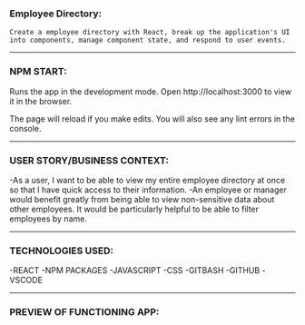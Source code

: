 ### Employee Directory:
    Create a employee directory with React, break up the application's UI into components, manage component state, and respond to user events.

----
### NPM START:
Runs the app in the development mode.
Open http://localhost:3000 to view it in the browser.

The page will reload if you make edits.
You will also see any lint errors in the console.

----
### USER STORY/BUSINESS CONTEXT:
-As a user, I want to be able to view my entire employee directory at once so that I have quick access to their information.
-An employee or manager would benefit greatly from being able to view non-sensitive data about other employees. It would be particularly helpful to be able to filter employees by name.

----
### TECHNOLOGIES USED:
-REACT
-NPM PACKAGES
-JAVASCRIPT
-CSS
-GITBASH
-GITHUB
-VSCODE

----
### PREVIEW OF FUNCTIONING APP:

